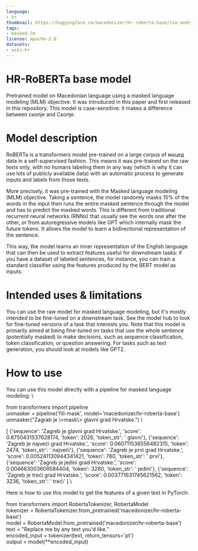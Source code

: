 ```yaml
---
language:
- hr
thumbnail: https://huggingface.co/macedonizer/hr-roberta-base/ivo-andric.jpg
tags:
- masked-lm
license: apache-2.0
datasets:
- wiki-hr
---
```


# HR-RoBERTa base model
Pretrained model on Macedonian language using a masked language modeling (MLM) objective. It was introduced in this paper and first released in this repository. This model is case-sensitive: it makes a difference between скопје and Скопје.

# Model description
RoBERTa is a transformers model pre-trained on a large corpus of мацед data in a self-supervised fashion. This means it was pre-trained on the raw texts only, with no humans labeling them in any way (which is why it can use lots of publicly available data) with an automatic process to generate inputs and labels from those texts.

More precisely, it was pre-trained with the Masked language modeling (MLM) objective. Taking a sentence, the model randomly masks 15% of the words in the input then runs the entire masked sentence through the model and has to predict the masked words. This is different from traditional recurrent neural networks (RNNs) that usually see the words one after the other, or from autoregressive models like GPT which internally mask the future tokens. It allows the model to learn a bidirectional representation of the sentence.

This way, the model learns an inner representation of the English language that can then be used to extract features useful for downstream tasks: if you have a dataset of labeled sentences, for instance, you can train a standard classifier using the features produced by the BERT model as inputs.

# Intended uses & limitations
You can use the raw model for masked language modeling, but it's mostly intended to be fine-tuned on a downstream task. See the model hub to look for fine-tuned versions of a task that interests you.
Note that this model is primarily aimed at being fine-tuned on tasks that use the whole sentence (potentially masked) to make decisions, such as sequence classification, token classification, or question answering. For tasks such as text generation, you should look at models like GPT2.

# How to use
You can use this model directly with a pipeline for masked language modeling: \

from transformers import pipeline \
unmasker = pipeline('fill-mask', model='macedonizer/hr-roberta-base') \
unmasker("Zagrab je \\<mask\\> glavni grad Hrvatske.") \

[
    {'sequence': 'Zagreb je glavni grad Hrvatske.', 'score': 0.8750431537628174, 'token': 2026, 'token_str': ' glavni'},
    {'sequence': 'Zagreb je najveći grad Hrvatske.', 'score': 0.060711536556482315, 'token': 2474, 'token_str': ' najveći'},
    {'sequence': 'Zagreb je prvi grad Hrvatske.', 'score': 0.005241130944341421, 'token': 780, 'token_str': ' prvi'},
    {'sequence': 'Zagreb je jedini grad Hrvatske.', 'score': 0.004663003608584404, 'token':
3280, 'token_str': ' jedini'},
    {'sequence': 'Zagreb je treći grad Hrvatske.', 'score': 0.003771631745621562, 'token': 3236, 'token_str': ' treći'
] \

Here is how to use this model to get the features of a given text in PyTorch:

from transformers import RobertaTokenizer, RobertaModel \
tokenizer = RobertaTokenizer.from_pretrained('macedonizer/hr-roberta-base') \
model = RobertaModel.from_pretrained('macedonizer/hr-roberta-base') \
text = "Replace me by any text you'd like." \
encoded_input = tokenizer(text, return_tensors='pt') \
output = model(**encoded_input)